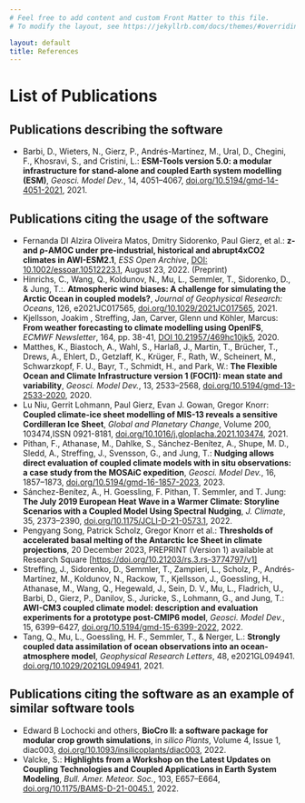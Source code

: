 ```yaml
---
# Feel free to add content and custom Front Matter to this file.
# To modify the layout, see https://jekyllrb.com/docs/themes/#overriding-theme-defaults

layout: default
title: References
---
```

# List of Publications 
## Publications describing the software
- Barbi, D., Wieters, N., Gierz, P., Andrés-Martínez, M., Ural, D., Chegini, F., Khosravi, S., and Cristini, L.: **ESM-Tools version 5.0: a modular infrastructure for stand-alone and coupled Earth system modelling (ESM)**, *Geosci. Model Dev.*, 14, 4051–4067, <a href="https://doi.org/10.5194/gmd-14-4051-2021" target="_blank">doi.org/10.5194/gmd-14-4051-2021</a>, 2021.

## Publications citing the usage of the software
- Fernanda DI Alzira Oliveira Matos, Dmitry Sidorenko, Paul Gierz, et al.: **z- and ρ-AMOC under pre-industrial, historical and abrupt4xCO2 climates in AWI-ESM2.1**, *ESS Open Archive*, <a href="https://doi.org/10.1002/essoar.10512223.1" target="_blank">DOI: 10.1002/essoar.10512223.1</a>, August 23, 2022. (Preprint)
- Hinrichs, C., Wang, Q., Koldunov, N., Mu, L., Semmler, T., Sidorenko, D., & Jung, T.:. **Atmospheric wind biases: A challenge for simulating the Arctic Ocean in coupled models?**, *Journal of Geophysical Research: Oceans*, 126, e2021JC017565, <a href="https://doi.org/10.1029/2021JC017565" target="_blank">doi.org/10.1029/2021JC017565</a>, 2021.
- Kjellsson, Joakim , Streffing, Jan, Carver, Glenn und Köhler, Marcus: **From weather forecasting to climate modelling using OpenIFS**, *ECMWF Newsletter*, 164, pp. 38-41, <a href="https://doi.org/10.21957/469hc10jk5" target="_blank">DOI 10.21957/469hc10jk5</a>, 2020.
- Matthes, K., Biastoch, A., Wahl, S., Harlaß, J., Martin, T., Brücher, T., Drews, A., Ehlert, D., Getzlaff, K., Krüger, F., Rath, W., Scheinert, M., Schwarzkopf, F. U., Bayr, T., Schmidt, H., and Park, W.: **The Flexible Ocean and Climate Infrastructure version 1 (FOCI1): mean state and variability**, *Geosci. Model Dev.*, 13, 2533–2568, <a href="https://doi.org/10.5194/gmd-13-2533-2020" target="_blank">doi.org/10.5194/gmd-13-2533-2020</a>, 2020.
- Lu Niu, Gerrit Lohmann, Paul Gierz, Evan J. Gowan, Gregor Knorr: **Coupled climate-ice sheet modelling of MIS-13 reveals a sensitive Cordilleran Ice Sheet**, *Global and Planetary Change*, Volume 200, 103474,ISSN 0921-8181, <a href="https://doi.org/10.1016/j.gloplacha.2021.103474" target="_blank">doi.org/10.1016/j.gloplacha.2021.103474</a>, 2021.
- Pithan, F., Athanase, M., Dahlke, S., Sánchez-Benítez, A., Shupe, M. D., Sledd, A., Streffing, J., Svensson, G., and Jung, T.: **Nudging allows direct evaluation of coupled climate models with in situ observations: a case study from the MOSAiC expedition**, *Geosci. Model Dev.*, 16, 1857–1873, <a href="https://doi.org/10.5194/gmd-16-1857-2023" target="_blank">doi.org/10.5194/gmd-16-1857-2023</a>, 2023. 
- Sánchez-Benítez, A., H. Goessling, F. Pithan, T. Semmler, and T. Jung: **The July 2019 European Heat Wave in a Warmer Climate: Storyline Scenarios with a Coupled Model Using Spectral Nudging**, *J. Climate*, 35, 2373–2390, <a href="https://doi.org/10.1175/JCLI-D-21-0573.1" target="_blank">doi.org/10.1175/JCLI-D-21-0573.1</a>, 2022.
- Pengyang Song, Patrick Scholz, Gregor Knorr et al.: **Thresholds of accelerated basal melting of the Antarctic Ice Sheet in climate projections**, 20 December 2023, PREPRINT (Version 1) available at Research Square [https://doi.org/10.21203/rs.3.rs-3774797/v1]
- Streffing, J., Sidorenko, D., Semmler, T., Zampieri, L., Scholz, P., Andrés-Martínez, M., Koldunov, N., Rackow, T., Kjellsson, J., Goessling, H., Athanase, M., Wang, Q., Hegewald, J., Sein, D. V., Mu, L., Fladrich, U., Barbi, D., Gierz, P., Danilov, S., Juricke, S., Lohmann, G., and Jung, T.: **AWI-CM3 coupled climate model: description and evaluation experiments for a prototype post-CMIP6 model**, *Geosci. Model Dev.*, 15, 6399–6427, <a href="https://doi.org/10.5194/gmd-15-6399-2022" target="_blank">doi.org/10.5194/gmd-15-6399-2022</a>, 2022. 
- Tang, Q., Mu, L., Goessling, H. F., Semmler, T., & Nerger, L.: **Strongly coupled data assimilation of ocean observations into an ocean-atmosphere model**, *Geophysical Research Letters*, 48, e2021GL094941. <a href="https://doi.org/10.1029/2021GL094941" target="_blank">doi.org/10.1029/2021GL094941</a>, 2021.

## Publications citing the software as an example of similar software tools
- Edward B Lochocki and others, **BioCro II: a software package for modular crop growth simulations**, in *silico Plants*, Volume 4, Issue 1, diac003, <a href="https://doi.org/10.1093/insilicoplants/diac003" target="_blank">doi.org/10.1093/insilicoplants/diac003</a>, 2022.
- Valcke, S.: **Highlights from a Workshop on the Latest Updates on Coupling Technologies and Coupled Applications in Earth System Modeling**, *Bull. Amer. Meteor. Soc.*, 103, E657–E664, <a href="https://doi.org/10.1175/BAMS-D-21-0045.1" target="_blank">doi.org/10.1175/BAMS-D-21-0045.1</a>, 2022.


